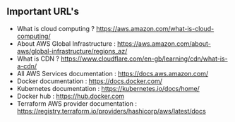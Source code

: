 ## Important URL's


* What is cloud computing ? https://aws.amazon.com/what-is-cloud-computing/
* About AWS Global Infrastructure : https://aws.amazon.com/about-aws/global-infrastructure/regions_az/
* What is CDN ? https://www.cloudflare.com/en-gb/learning/cdn/what-is-a-cdn/
* All AWS Services documentation : https://docs.aws.amazon.com/
* Docker documentation : https://docs.docker.com/
* Kubernetes documentation : https://kubernetes.io/docs/home/
* Docker hub : https://hub.docker.com
* Terraform AWS provider documentation : https://registry.terraform.io/providers/hashicorp/aws/latest/docs